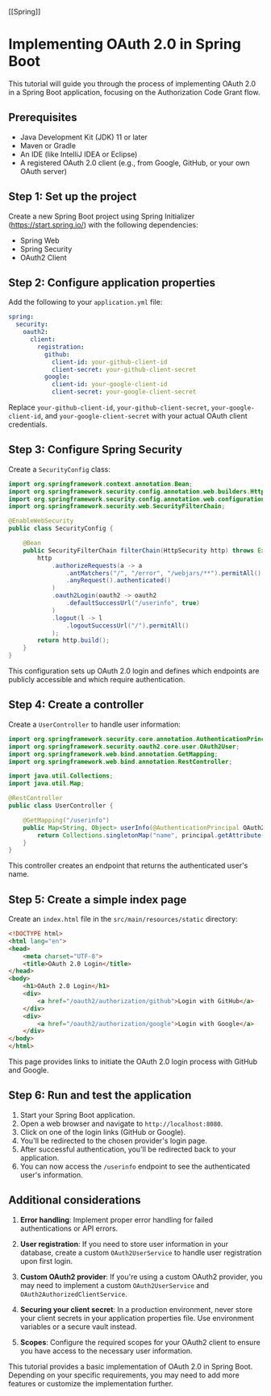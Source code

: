 [[Spring]]
# Implementing OAuth 2.0 in Spring Boot

This tutorial will guide you through the process of implementing OAuth 2.0 in a Spring Boot application, focusing on the Authorization Code Grant flow.

## Prerequisites
- Java Development Kit (JDK) 11 or later
- Maven or Gradle
- An IDE (like IntelliJ IDEA or Eclipse)
- A registered OAuth 2.0 client (e.g., from Google, GitHub, or your own OAuth server)

## Step 1: Set up the project

Create a new Spring Boot project using Spring Initializer (https://start.spring.io/) with the following dependencies:
- Spring Web
- Spring Security
- OAuth2 Client

## Step 2: Configure application properties

Add the following to your `application.yml` file:

```yaml
spring:
  security:
    oauth2:
      client:
        registration:
          github:
            client-id: your-github-client-id
            client-secret: your-github-client-secret
          google:
            client-id: your-google-client-id
            client-secret: your-google-client-secret
```

Replace `your-github-client-id`, `your-github-client-secret`, `your-google-client-id`, and `your-google-client-secret` with your actual OAuth client credentials.

## Step 3: Configure Spring Security

Create a `SecurityConfig` class:

```java
import org.springframework.context.annotation.Bean;
import org.springframework.security.config.annotation.web.builders.HttpSecurity;
import org.springframework.security.config.annotation.web.configuration.EnableWebSecurity;
import org.springframework.security.web.SecurityFilterChain;

@EnableWebSecurity
public class SecurityConfig {

    @Bean
    public SecurityFilterChain filterChain(HttpSecurity http) throws Exception {
        http
            .authorizeRequests(a -> a
                .antMatchers("/", "/error", "/webjars/**").permitAll()
                .anyRequest().authenticated()
            )
            .oauth2Login(oauth2 -> oauth2
                .defaultSuccessUrl("/userinfo", true)
            )
            .logout(l -> l
                .logoutSuccessUrl("/").permitAll()
            );
        return http.build();
    }
}
```

This configuration sets up OAuth 2.0 login and defines which endpoints are publicly accessible and which require authentication.

## Step 4: Create a controller

Create a `UserController` to handle user information:

```java
import org.springframework.security.core.annotation.AuthenticationPrincipal;
import org.springframework.security.oauth2.core.user.OAuth2User;
import org.springframework.web.bind.annotation.GetMapping;
import org.springframework.web.bind.annotation.RestController;

import java.util.Collections;
import java.util.Map;

@RestController
public class UserController {

    @GetMapping("/userinfo")
    public Map<String, Object> userInfo(@AuthenticationPrincipal OAuth2User principal) {
        return Collections.singletonMap("name", principal.getAttribute("name"));
    }
}
```

This controller creates an endpoint that returns the authenticated user's name.

## Step 5: Create a simple index page

Create an `index.html` file in the `src/main/resources/static` directory:

```html
<!DOCTYPE html>
<html lang="en">
<head>
    <meta charset="UTF-8">
    <title>OAuth 2.0 Login</title>
</head>
<body>
    <h1>OAuth 2.0 Login</h1>
    <div>
        <a href="/oauth2/authorization/github">Login with GitHub</a>
    </div>
    <div>
        <a href="/oauth2/authorization/google">Login with Google</a>
    </div>
</body>
</html>
```

This page provides links to initiate the OAuth 2.0 login process with GitHub and Google.

## Step 6: Run and test the application

1. Start your Spring Boot application.
2. Open a web browser and navigate to `http://localhost:8080`.
3. Click on one of the login links (GitHub or Google).
4. You'll be redirected to the chosen provider's login page.
5. After successful authentication, you'll be redirected back to your application.
6. You can now access the `/userinfo` endpoint to see the authenticated user's information.

## Additional considerations

1. **Error handling**: Implement proper error handling for failed authentications or API errors.

2. **User registration**: If you need to store user information in your database, create a custom `OAuth2UserService` to handle user registration upon first login.

3. **Custom OAuth2 provider**: If you're using a custom OAuth2 provider, you may need to implement a custom `OAuth2UserService` and `OAuth2AuthorizedClientService`.

4. **Securing your client secret**: In a production environment, never store your client secrets in your application properties file. Use environment variables or a secure vault instead.

5. **Scopes**: Configure the required scopes for your OAuth2 client to ensure you have access to the necessary user information.

This tutorial provides a basic implementation of OAuth 2.0 in Spring Boot. Depending on your specific requirements, you may need to add more features or customize the implementation further.